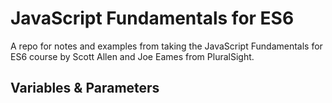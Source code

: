 # JavaScript Fundamentals for ES6

A repo for notes and examples from taking the JavaScript Fundamentals for ES6 course by Scott Allen and Joe Eames from PluralSight.

## Variables & Parameters


